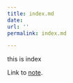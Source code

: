 ```yaml
---
title: index.md
date: 
url: ''
permalink: index.md

---
```

this is index

Link to [note](posts/2020-06-30-first-post "first post").